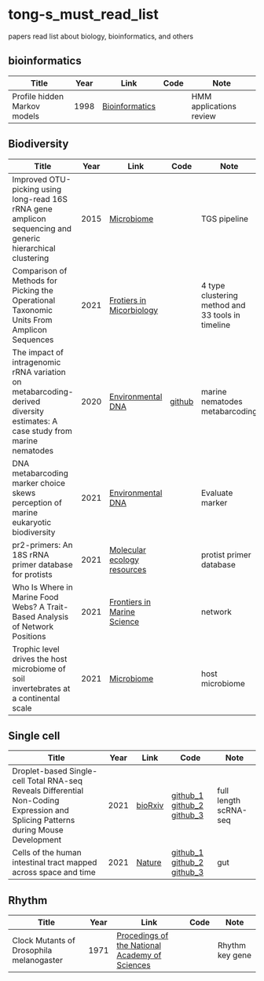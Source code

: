 # tong-s_must_read_list
papers read list about biology, bioinformatics, and others

## bioinformatics

|Title|Year|Link|Code|Note|
|---|---|---|---|---|
|Profile hidden Markov models|1998|[Bioinformatics](https://academic.oup.com/bioinformatics/article/14/9/755/259550)| |HMM applications review|


## Biodiversity

|Title|Year|Link|Code|Note|
|---|---|---|---|---|
|Improved OTU-picking using long-read 16S rRNA gene amplicon sequencing and generic hierarchical clustering|2015|[Microbiome](https://microbiomejournal.biomedcentral.com/articles/10.1186/s40168-015-0105-6)| |TGS pipeline|
|Comparison of Methods for Picking the Operational Taxonomic Units From Amplicon Sequences|2021|[Frotiers in Micorbiology](https://www.frontiersin.org/articles/10.3389/fmicb.2021.644012/full)||4 type clustering method and 33 tools in timeline|
|The impact of intragenomic rRNA variation on metabarcoding-derived diversity estimates: A case study from marine nematodes|2020|[Environmental DNA](https://onlinelibrary.wiley.com/doi/full/10.1002/edn3.77)|[github](https://github.com/BikLab/nematode-rRNA-variants)|marine nematodes metabarcoding|
|DNA metabarcoding marker choice skews perception of marine eukaryotic biodiversity|2021|[Environmental DNA](https://onlinelibrary.wiley.com/doi/full/10.1002/edn3.245)||Evaluate marker|
|pr2-primers: An 18S rRNA primer database for protists|2021|[Molecular ecology resources](https://onlinelibrary.wiley.com/doi/epdf/10.1111/1755-0998.13465)||protist primer database|
|Who Is Where in Marine Food Webs? A Trait-Based Analysis of Network Positions|2021|[Frontiers in Marine Science](https://www.frontiersin.org/articles/10.3389/fmars.2021.636042/full)||network|
|Trophic level drives the host microbiome of soil invertebrates at a continental scale|2021|[Microbiome](https://microbiomejournal.biomedcentral.com/articles/10.1186/s40168-021-01144-4)||host microbiome|

## Single cell

|Title|Year|Link|Code|Note|
|---|---|---|---|---|
|Droplet-based Single-cell Total RNA-seq Reveals Differential Non-Coding Expression and Splicing Patterns during Mouse Development|2021|[bioRxiv](https://www.biorxiv.org/content/10.1101/2021.09.15.460240v1.full.pdf)|[github_1](https://github.com/annaalemany/vasaseq) [github_2](https://github.com/hemberg-lab/MicroExonator) [github_3](https://github.com/hemberg-lab/RNA_seq_snakepipes)|full length scRNA-seq|
|Cells of the human intestinal tract mapped across space and time|2021|[Nature](https://www.nature.com/articles/s41586-021-03852-1)|[github_1](https://github.com/Teichlab/SpaceTimeGut) [github_2](https://github.com/vitkl/fetal_gut_mapping/) [github_3](https://github.com/natsuhiko/PHM)|gut|

## Rhythm

|Title|Year|Link|Code|Note|
|---|---|---|---|---|
|Clock Mutants of Drosophila melanogaster|1971|[Procedings of the National Academy of Sciences](https://www.pnas.org/content/68/9/2112)||Rhythm key gene|

